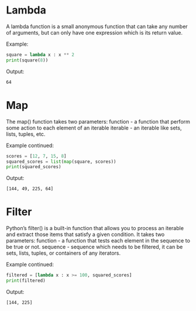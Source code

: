 # Lambda
A lambda function is a small anonymous function that can take any number of arguments, but can only have one expression which is its return value.

Example:
```py
square = lambda x : x ** 2
print(square(8))
```

Output:

    64
    
# Map
The map() function takes two parameters:
function - a function that perform some action to each element of an iterable
iterable - an iterable like sets, lists, tuples, etc.

Example continued:
```py
scores = [12, 7, 15, 8]
squared_scores = list(map(square, scores))
print(squared_scores)
```

Output:

    [144, 49, 225, 64]

# Filter
Python’s filter() is a built-in function that allows you to process an iterable and extract those items that satisfy a given condition. 
It takes two parameters:
function -  a function that tests each element in the sequence to be true or not.
sequence -  sequence which needs to be filtered, it can be sets, lists, tuples, or containers of any iterators.
        
Example continued:
```py
filtered = [lambda x : x >= 100, squared_scores]
print(filtered)
```

Output:

    [144, 225]

